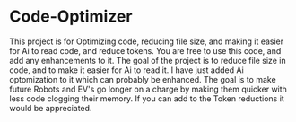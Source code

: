 # Code-Optimizer
This project is for Optimizing code, reducing file size, and making it easier for Ai to read code, and reduce tokens.
You are free to use this code, and add any enhancements to it. The goal of the project is to reduce file size in code, and to make it easier for Ai to read it. I have just added 
Ai optomization to it which can probably be enhanced. The goal is to make future Robots and EV's go longer on a charge by making them quicker with less code clogging their memory.
If you can add to the Token reductions it would be appreciated.
